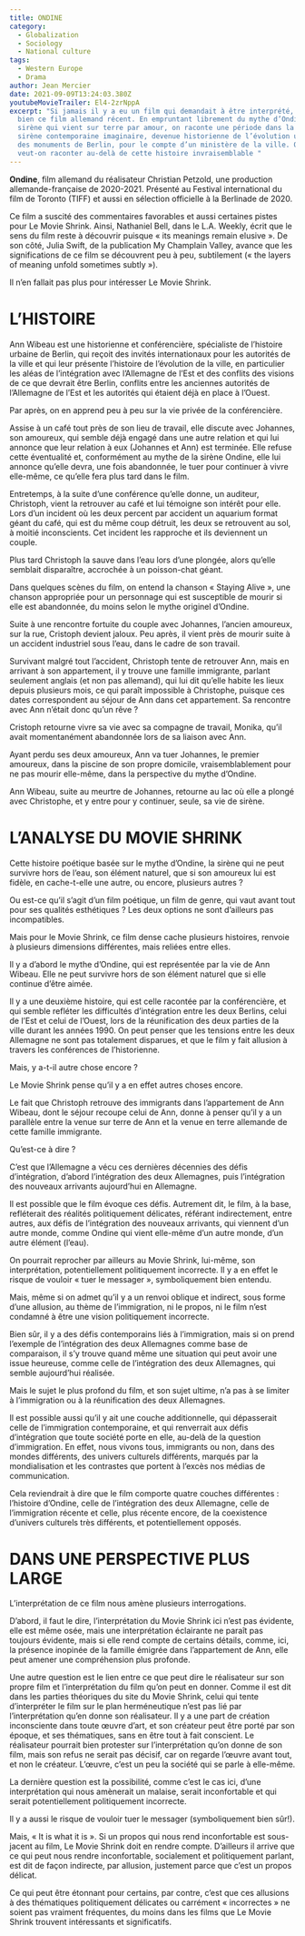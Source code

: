```yaml
---
title: ONDINE
category:
  - Globalization
  - Sociology
  - National culture
tags:
  - Western Europe
  - Drama
author: Jean Mercier
date: 2021-09-09T13:24:03.380Z
youtubeMovieTrailer: El4-2zrNppA
excerpt: "Si jamais il y a eu un film qui demandait à être interprété, c’est
  bien ce film allemand récent. En empruntant librement du mythe d’Ondine, cette
  sirène qui vient sur terre par amour, on raconte une période dans la vie d’une
  sirène contemporaine imaginaire, devenue historienne de l’évolution urbaine
  des monuments de Berlin, pour le compte d’un ministère de la ville. Que
  veut-on raconter au-delà de cette histoire invraisemblable "
---
```

**Ondine**, film allemand du réalisateur Christian Petzold, une production allemande-française de 2020-2021. Présenté au Festival international du film de Toronto (TIFF) et aussi en sélection officielle à la Berlinade de 2020.

Ce film a suscité des commentaires favorables et aussi certaines pistes pour Le Movie Shrink. Ainsi, Nathaniel Bell, dans le L.A. Weekly, écrit que le sens du film reste à découvrir puisque « its meanings remain elusive ». De son côté, Julia Swift, de la publication My Champlain Valley, avance que les significations de ce film se découvrent peu à peu, subtilement (« the layers of meaning unfold sometimes subtly »).

Il n’en fallait pas plus pour intéresser Le Movie Shrink.

# L’HISTOIRE

Ann Wibeau est une historienne et conférencière, spécialiste de l’histoire urbaine de Berlin, qui reçoit des invités internationaux pour les autorités de la ville et qui leur présente l’histoire de l’évolution de la ville, en particulier les aléas de l’intégration avec l’Allemagne de l’Est et des conflits des visions de ce que devrait être Berlin, conflits entre les anciennes autorités de l’Allemagne de l’Est et les autorités qui étaient déjà en place à l’Ouest.

Par après, on en apprend peu à peu sur la vie privée de la conférencière.

Assise à un café tout près de son lieu de travail, elle discute avec Johannes, son amoureux, qui semble déjà engagé dans une autre relation et qui lui annonce que leur relation à eux (Johannes et Ann) est terminée. Elle refuse cette éventualité et, conformément au mythe de la sirène Ondine, elle lui annonce qu’elle devra, une fois abandonnée, le tuer pour continuer à vivre elle-même, ce qu’elle fera plus tard dans le film.

Entretemps, à la suite d’une conférence qu’elle donne, un auditeur, Christoph, vient la retrouver au café et lui témoigne son intérêt pour elle. Lors d’un incident où les deux percent par accident un aquarium format géant du café, qui est du même coup détruit, les deux se retrouvent au sol, à moitié inconscients. Cet incident les rapproche et ils deviennent un couple.

Plus tard Christoph la sauve dans l’eau lors d’une plongée, alors qu’elle semblait disparaître, accrochée à un poisson-chat géant.

Dans quelques scènes du film, on entend la chanson « Staying Alive », une chanson appropriée pour un personnage qui est susceptible de mourir si elle est abandonnée, du moins selon le mythe originel d’Ondine.

Suite à une rencontre fortuite du couple avec Johannes, l’ancien amoureux, sur la rue, Cristoph devient jaloux. Peu après, il vient près de mourir suite à un accident industriel sous l’eau, dans le cadre de son travail.

Survivant malgré tout l’accident, Christoph tente de retrouver Ann, mais en arrivant à son appartement, il y trouve une famille immigrante, parlant seulement anglais (et non pas allemand), qui lui dit qu’elle habite les lieux depuis plusieurs mois, ce qui paraît impossible à Christophe, puisque ces dates correspondent au séjour de Ann dans cet appartement. Sa rencontre avec Ann n’était donc qu’un rêve ?

Cristoph retourne vivre sa vie avec sa compagne de travail, Monika, qu’il avait momentanément abandonnée lors de sa liaison avec Ann.

Ayant perdu ses deux amoureux, Ann va tuer Johannes, le premier amoureux, dans la piscine de son propre domicile, vraisemblablement pour ne pas mourir elle-même, dans la perspective du mythe d’Ondine.

Ann Wibeau, suite au meurtre de Johannes, retourne au lac où elle a plongé avec Christophe, et y entre pour y continuer, seule, sa vie de sirène.

# L’ANALYSE DU MOVIE SHRINK

Cette histoire poétique basée sur le mythe d’Ondine, la sirène qui ne peut survivre hors de l’eau, son élément naturel, que si son amoureux lui est fidèle, en cache-t-elle une autre, ou encore, plusieurs autres ?

Ou est-ce qu’il s’agit d’un film poétique, un film de genre, qui vaut avant tout pour ses qualités esthétiques ? Les deux options ne sont d’ailleurs pas incompatibles.

Mais pour le Movie Shrink, ce film dense cache plusieurs histoires, renvoie à plusieurs dimensions différentes, mais reliées entre elles.

Il y a d’abord le mythe d’Ondine, qui est représentée par la vie de Ann Wibeau. Elle ne peut survivre hors de son élément naturel que si elle continue d’être aimée.

Il y a une deuxième histoire, qui est celle racontée par la conférencière, et qui semble refléter les difficultés d’intégration entre les deux Berlins, celui de l’Est et celui de l’Ouest, lors de la réunification des deux parties de la ville durant les années 1990. On peut penser que les tensions entre les deux Allemagne ne sont pas totalement disparues, et que le film y fait allusion à travers les conférences de l’historienne.

Mais, y a-t-il autre chose encore ?

Le Movie Shrink pense qu’il y a en effet autres choses encore.

Le fait que Christoph retrouve des immigrants dans l’appartement de Ann Wibeau, dont le séjour recoupe celui de Ann, donne à penser qu’il y a un parallèle entre la venue sur terre de Ann et la venue en terre allemande de cette famille immigrante.

Qu’est-ce à dire ?

C’est que l’Allemagne a vécu ces dernières décennies des défis d’intégration, d’abord l’intégration des deux Allemagnes, puis l’intégration des nouveaux arrivants aujourd’hui en Allemagne.

Il est possible que le film évoque ces défis. Autrement dit, le film, à la base, refléterait des réalités politiquement délicates, référant indirectement, entre autres, aux défis de l’intégration des nouveaux arrivants, qui viennent d’un autre monde, comme Ondine qui vient elle-même d’un autre monde, d’un autre élément (l’eau).

On pourrait reprocher par ailleurs au Movie Shrink, lui-même, son interprétation, potentiellement politiquement incorrecte. Il y a en effet le risque de vouloir « tuer le messager », symboliquement bien entendu.

Mais, même si on admet qu’il y a un renvoi oblique et indirect, sous forme d’une allusion, au thème de l’immigration, ni le propos, ni le film n’est condamné à être une vision politiquement incorrecte.

Bien sûr, il y a des défis contemporains liés à l’immigration, mais si on prend l’exemple de l’intégration des deux Allemagnes comme base de comparaison, il s’y trouve quand même une situation qui peut avoir une issue heureuse, comme celle de l’intégration des deux Allemagnes, qui semble aujourd’hui réalisée.

Mais le sujet le plus profond du film, et son sujet ultime, n’a pas à se limiter à l’immigration ou à la réunification des deux Allemagnes.

Il est possible aussi qu’il y ait une couche additionnelle, qui dépasserait celle de l’immigration contemporaine, et qui renverrait aux défis d’intégration que toute société porte en elle, au-delà de la question d’immigration. En effet, nous vivons tous, immigrants ou non, dans des mondes différents, des univers culturels différents, marqués par la mondialisation et les contrastes que portent à l’excès nos médias de communication.

Cela reviendrait à dire que le film comporte quatre couches différentes : l’histoire d’Ondine, celle de l’intégration des deux Allemagne, celle de l’immigration récente et celle, plus récente encore, de la coexistence d’univers culturels très différents, et potentiellement opposés.

# DANS UNE PERSPECTIVE PLUS LARGE

L’interprétation de ce film nous amène plusieurs interrogations.

D’abord, il faut le dire, l’interprétation du Movie Shrink ici n’est pas évidente, elle est même osée, mais une interprétation éclairante ne paraît pas toujours évidente, mais si elle rend compte de certains détails, comme, ici, la présence inopinée de la famille émigrée dans l’appartement de Ann, elle peut amener une compréhension plus profonde.

Une autre question est le lien entre ce que peut dire le réalisateur sur son propre film et l’interprétation du film qu’on peut en donner. Comme il est dit dans les parties théoriques du site du Movie Shrink, celui qui tente d’interpréter le film sur le plan herméneutique n’est pas lié par l’interprétation qu’en donne son réalisateur. Il y a une part de création inconsciente dans toute œuvre d’art, et son créateur peut être porté par son époque, et ses thématiques, sans en être tout à fait conscient. Le réalisateur pourrait bien protester sur l’interprétation qu’on donne de son film, mais son refus ne serait pas décisif, car on regarde l’œuvre avant tout, et non le créateur. L’œuvre, c’est un peu la société qui se parle à elle-même.

La dernière question est la possibilité, comme c’est le cas ici, d’une interprétation qui nous amènerait un malaise, serait inconfortable et qui serait potentiellement politiquement incorrecte.

Il y a aussi le risque de vouloir tuer le messager (symboliquement bien sûr!).

Mais, « It is what it is ». Si un propos qui nous rend inconfortable est sous-jacent au film, Le Movie Shrink doit en rendre compte. D’ailleurs il arrive que ce qui peut nous rendre inconfortable, socialement et politiquement parlant, est dit de façon indirecte, par allusion, justement parce que c’est un propos délicat.

Ce qui peut être étonnant pour certains, par contre, c’est que ces allusions à des thématiques politiquement délicates ou carrément « incorrectes » ne soient pas vraiment fréquentes, du moins dans les films que Le Movie Shrink trouvent intéressants et significatifs.